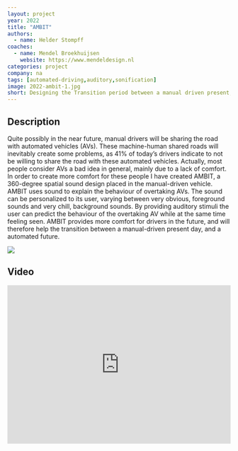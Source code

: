 ```yaml
---
layout: project
year: 2022
title: "AMBIT"
authors:
  - name: Helder Stompff
coaches:
  - name: Mendel Broekhuijsen
    website: https://www.mendeldesign.nl
categories: project
company: na
tags: [automated-driving,auditory,sonification]
image: 2022-ambit-1.jpg
short: Designing the Transition period between a manual driven present, and automated future.
---
```


## Description
Quite possibly in the near future, manual drivers will be sharing the road with automated vehicles (AVs). These machine-human shared roads will inevitably create some problems, as 41% of today’s drivers indicate to not be willing to share the road with these automated vehicles. Actually, most people consider AVs a bad idea in general, mainly due to a lack of comfort. In order to create more comfort for these people I have created AMBIT, a 360-degree spatial sound design placed in the manual-driven vehicle. AMBIT uses sound to explain the behaviour of overtaking AVs. The sound can be personalized to its user, varying between very obvious, foreground sounds and very chill, background sounds. By providing auditory stimuli the user can predict the behaviour of the overtaking AV while at the same time feeling seen. AMBIT provides more comfort for drivers in the future, and will therefore help the transition between a manual-driven present day, and a automated future.

<div class="project-image">
  <img src="/assets/img/2022-ambit-2.jpg">
</div>

## Video
<iframe style="display:inline-block; border:0px solid #FFF; width: 100%; height: 358px" src="https://www.youtube.com/embed/q870csuCcIk?playlist=q870csuCcIk&loop=1&autoplay=1&mute=1" frameborder="0" allowfullscreen></iframe>